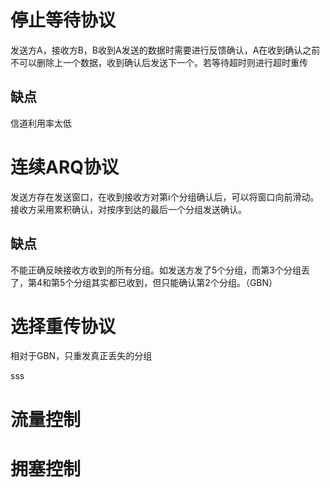 # 停止等待协议
发送方A，接收方B，B收到A发送的数据时需要进行反馈确认，A在收到确认之前不可以删除上一个数据，收到确认后发送下一个。若等待超时则进行超时重传

## 缺点
信道利用率太低

# 连续ARQ协议
发送方存在发送窗口，在收到接收方对第i个分组确认后，可以将窗口向前滑动。接收方采用累积确认，对按序到达的最后一个分组发送确认。

## 缺点
不能正确反映接收方收到的所有分组。如发送方发了5个分组，而第3个分组丢了，第4和第5个分组其实都已收到，但只能确认第2个分组。（GBN）

# 选择重传协议
相对于GBN，只重发真正丢失的分组

sss
# 流量控制

# 拥塞控制